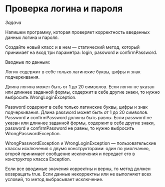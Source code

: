# Проверка логина и пароля

<i>Задача</i><br>

Напишем программу, которая проверяет корректность введенных данных логина и пароля.

Создайте новый класс и в нем — статический метод, который принимает на вход три параметра: login, password и confirmPassword.

Вводные по данным:

Логин содержит в себе только латинские буквы, цифры и знак подчеркивания.

Длина логина может быть от 1 до 20 символов. Если логин не указан или длиннее заданной формы, содержит в себе другие знаки, то нужно выбросить 
WrongLoginException.

Password содержит в себе только латинские буквы, цифры и знак подчеркивания. Длина password может быть от 1 до 20 символов. Password и confirmPassword должны быть равны. Если password не указан или длиннее заданной формы, содержит в себе другие знаки, password и confirmPassword не равны, то нужно выбросить 
WrongPasswordException.

WrongPasswordException и WrongLoginException — пользовательские классы исключения с двумя конструкторами: один по умолчанию, второй принимает сообщение исключения и передает его в конструктор класса 
Exception.

Если все вводимые значения корректны и верны, то метод должен возвращать true. Если данные некорректны или не выполняют всех условий, то метод выбрасывает исключение.

